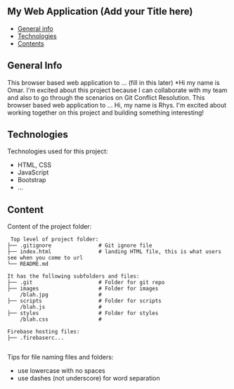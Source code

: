 ## My Web Application (Add your Title here)

* [General info](#general-info)
* [Technologies](#technologies)
* [Contents](#content)

## General Info
This browser based web application to ... (fill in this later)
*Hi my name is Omar. I'm excited about this project because I can collaborate with my team and also to go through the scenarios on Git Conflict Resolution.
This browser based web application to ...
Hi, my name is Rhys. I'm excited about working together on this project and building something interesting!
	
## Technologies
Technologies used for this project:
* HTML, CSS
* JavaScript
* Bootstrap 
* ...
	
## Content
Content of the project folder:

```
 Top level of project folder: 
├── .gitignore               # Git ignore file
├── index.html               # landing HTML file, this is what users see when you come to url
└── README.md

It has the following subfolders and files:
├── .git                     # Folder for git repo
├── images                   # Folder for images
    /blah.jpg                # 
├── scripts                  # Folder for scripts
    /blah.js                 # 
├── styles                   # Folder for styles
    /blah.css                # 

Firebase hosting files: 
├── .firebaserc...


```

Tips for file naming files and folders:
* use lowercase with no spaces
* use dashes (not underscore) for word separation

